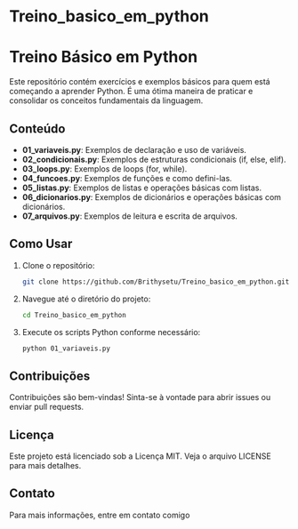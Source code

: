 # Treino_basico_em_python
# Treino Básico em Python

Este repositório contém exercícios e exemplos básicos para quem está começando a aprender Python. É uma ótima maneira de praticar e consolidar os conceitos fundamentais da linguagem.

## Conteúdo

- **01_variaveis.py**: Exemplos de declaração e uso de variáveis.
- **02_condicionais.py**: Exemplos de estruturas condicionais (if, else, elif).
- **03_loops.py**: Exemplos de loops (for, while).
- **04_funcoes.py**: Exemplos de funções e como defini-las.
- **05_listas.py**: Exemplos de listas e operações básicas com listas.
- **06_dicionarios.py**: Exemplos de dicionários e operações básicas com dicionários.
- **07_arquivos.py**: Exemplos de leitura e escrita de arquivos.

## Como Usar

1. Clone o repositório:
    ```bash
    git clone https://github.com/Brithysetu/Treino_basico_em_python.git
    ```
2. Navegue até o diretório do projeto:
    ```bash
    cd Treino_basico_em_python
    ```
3. Execute os scripts Python conforme necessário:
    ```bash
    python 01_variaveis.py
    ```

## Contribuições

Contribuições são bem-vindas! Sinta-se à vontade para abrir issues ou enviar pull requests.

## Licença

Este projeto está licenciado sob a Licença MIT. Veja o arquivo LICENSE para mais detalhes.

## Contato

Para mais informações, entre em contato comigo
